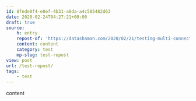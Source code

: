 ```yaml
---
id: 8fede0f4-e0ef-4b31-a8da-a4c585482d63
date: 2020-02-24T04:27:21+00:00
draft: true
source:
    h: entry
    repost-of: 'https://datashaman.com/2020/02/21/testing-multi-connection-models/'
    content: content
    category: test
    mp-slug: test-repost
view: post
url: /test-repost/
tags:
    - test
---
```

content
